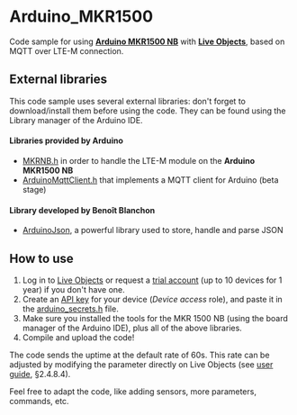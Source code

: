 # Arduino_MKR1500

Code sample for using [**Arduino MKR1500 NB**](https://store.arduino.cc/mkr-nb-1500) with [**Live Objects**](https://liveobjects.orange-business.com), based on MQTT over LTE-M connection.

## External libraries ##
This code sample uses several external libraries: don't forget to download/install them before using the code.
They can be found using the Library manager of the Arduino IDE.

#### Libraries provided by Arduino
- [MKRNB.h](https://www.arduino.cc/en/Reference/MKRNB) in order to handle the LTE-M module on the **Arduino MKR1500 NB**
- [ArduinoMqttClient.h](https://github.com/arduino-libraries/ArduinoMqttClient) that implements a MQTT client for Arduino (beta stage)

#### Library developed by Benoît Blanchon
- [ArduinoJson](https://arduinojson.org/), a powerful library used to store, handle and parse JSON

## How to use ##

1. Log in to [Live Objects](https://liveobjects.orange-business.com) or request a [trial account](https://liveobjects.orange-business.com/#/request_account) (up to 10 devices for 1 year) if you don't have one.
2. Create an [API key](https://liveobjects.orange-business.com/#/config/apikeys) for your device (*Device access* role), and paste it in the [arduino_secrets.h](./arduino_secrets.h) file.
3. Make sure you installed the tools for the MKR 1500 NB (using the board manager of the Arduino IDE), plus all of the above libraries.
4. Compile and upload the code!

The code sends the uptime at the default rate of 60s.
This rate can be adjusted by modifying the parameter directly on Live Objects (see [user guide](https://liveobjects.orange-business.com/cms/app/uploads/EN_User-guide-Live-Objects-7.pdf#%5B%7B%22num%22%3A115%2C%22gen%22%3A0%7D%2C%7B%22name%22%3A%22XYZ%22%7D%2C68%2C355%2C0%5D), §2.4.8.4).

Feel free to adapt the code, like adding sensors, more parameters, commands, etc.
